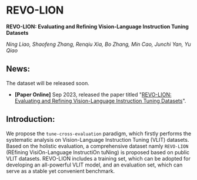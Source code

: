 # REVO-LION
**REVO-LION: Evaluating and Refining Vision-Language Instruction Tuning Datasets**

*Ning Liao, Shaofeng Zhang, Renqiu Xia, Bo Zhang, Min Cao, Junchi Yan, Yu Qiao*

## News:
The dataset will be released soon.
* **[Paper Online]** Sep 2023, released the paper titled "[REVO-LION: Evaluating and Refining Vision-Language Instruction Tuning Datasets]()".

## Introduction:
We propose the ``tune-cross-evaluation`` paradigm, which firstly performs the systematic analysis on Vision-Language Instruction Tuning (VLIT) datasets. Based on the holistic evaluation, a comprehensive dataset namly ``REVO-LION`` (REfining VisiOn-Language InstructiOn tuNing) is proposed based on public VLIT datasets. REVO-LION includes a training set, which can be adopted for developing an all-powerful VLIT model, and an evaluation set, which can serve as a stable yet convenient benchmark.
